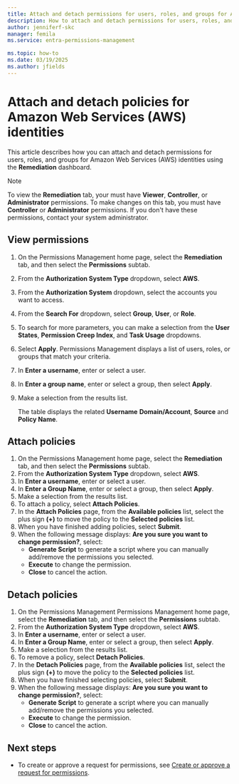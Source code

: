 ```yaml
---
title: Attach and detach permissions for users, roles, and groups for Amazon Web Services (AWS) identities in the Remediation dashboard
description: How to attach and detach permissions for users, roles, and groups for Amazon Web Services (AWS) identities in the Remediation dashboard in Permissions Management.
author: jenniferf-skc
manager: femila
ms.service: entra-permissions-management

ms.topic: how-to
ms.date: 03/19/2025
ms.author: jfields
---
```


# Attach and detach policies for Amazon Web Services (AWS) identities

This article describes how you can attach and detach permissions for users, roles, and groups for Amazon Web Services (AWS) identities using the **Remediation** dashboard.

> [!NOTE]
> To view the **Remediation** tab, your must have **Viewer**, **Controller**, or **Administrator** permissions. To make changes on this tab, you must have **Controller** or **Administrator** permissions. If you don't have these permissions, contact your system administrator.

## View permissions

1. On the Permissions Management home page, select the **Remediation** tab, and then select the **Permissions** subtab.
1. From the **Authorization System Type** dropdown, select **AWS**.
1. From the **Authorization System** dropdown, select the accounts you want to access.
1. From the **Search For** dropdown, select **Group**, **User**, or **Role**.
1. To search for more parameters, you can make a selection from the **User States**, **Permission Creep Index**, and **Task Usage** dropdowns.
1. Select **Apply**.
    Permissions Management displays a list of users, roles, or groups that match your criteria.
1. In **Enter a username**, enter or select a user.
1. In **Enter a group name**, enter or select a group, then select **Apply**.
1. Make a selection from the results list.

    The table displays the related **Username** **Domain/Account**, **Source** and **Policy Name**.


## Attach policies

1. On the Permissions Management home page, select the **Remediation** tab, and then select the **Permissions** subtab.
1. From the **Authorization System Type** dropdown, select **AWS**.
1. In **Enter a username**, enter or select a user.
1. In **Enter a Group Name**, enter or select a group, then select **Apply**.
1. Make a selection from the results list.
1. To attach a policy, select **Attach Policies**.
1. In the **Attach Policies** page, from the **Available policies** list, select the plus sign **(+)** to move the policy to the **Selected policies** list.
1. When you have finished adding policies, select **Submit**.
1. When the following message displays: **Are you sure you want to change permission?**, select:
    - **Generate Script** to generate a script where you can manually add/remove the permissions you selected.
    - **Execute** to change the permission.
    - **Close** to cancel the action.

## Detach policies

1. On the Permissions Management Permissions Management home page, select the **Remediation** tab, and then select the **Permissions** subtab.
1. From the **Authorization System Type** dropdown, select **AWS**.
1. In **Enter a username**, enter or select a user.
1. In **Enter a Group Name**, enter or select a group, then select **Apply**.
1. Make a selection from the results list.
1. To remove a policy, select **Detach Policies**.
1. In the **Detach Policies** page, from the **Available policies** list, select the plus sign **(+)** to move the policy to the **Selected policies** list.
1. When you have finished selecting policies, select **Submit**.
1. When the following message displays: **Are you sure you want to change permission?**, select:
    - **Generate Script** to generate a script where you can manually add/remove the permissions you selected.
    - **Execute** to change the permission.
    - **Close** to cancel the action.

## Next steps

- To create or approve a request for permissions, see [Create or approve a request for permissions](how-to-create-approve-privilege-request.md).
